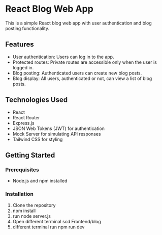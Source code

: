 # React Blog Web App

This is a simple React blog web app with user authentication and blog posting functionality.

## Features

- User authentication: Users can log in to the app.
- Protected routes: Private routes are accessible only when the user is logged in.
- Blog posting: Authenticated users can create new blog posts.
- Blog display: All users, authenticated or not, can view a list of blog posts.

## Technologies Used

- React
- React Router
- Express.js
- JSON Web Tokens (JWT) for authentication
- Mock Server for simulating API responses
- Tailwind CSS for styling

## Getting Started

### Prerequisites

- Node.js and npm installed

### Installation
1. Clone the repository
2. npm install
3. run node server.js
4. Open different terminal scd Frontend/blog
5. different terminal run npm run dev
